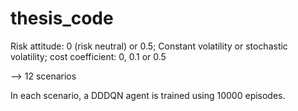 # thesis_code

Risk attitude: 0 (risk neutral) or 0.5;
Constant volatility or stochastic volatility;
cost coefficient: 0, 0.1 or 0.5

--> 12 scenarios 

In each scenario, a DDDQN agent is trained using 10000 episodes. 


